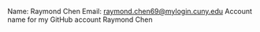 Name:  Raymond Chen
Email: raymond.chen69@mylogin.cuny.edu
Account name for my GitHub account
Raymond Chen
